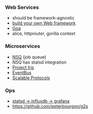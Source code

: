 ### Web Services

- should be framework-agnostic
- [build your own Web framework](https://www.nicolasmerouze.com/build-web-framework-golang)
- [Goa](https://github.com/raphael/goa)
- alice, httprouter, gorilla context

### Microservices

- [NSQ](http://nsq.io) (job queue)
- NSQ has statsd integration
- [Project Iris](https://github.com/ibmendoza/project-iris)
- [EventBus](https://github.com/asaskevich/EventBus)
- [Scalable Protocols](https://github.com/gdamore/mangos)

### Ops

- [statsd -> influxdb -> grafana](http://www.symantec.com/connect/blogs/metrics-cocktail-statsdinfluxdbgrafana)
- https://github.com/peterbourgon/g2s
